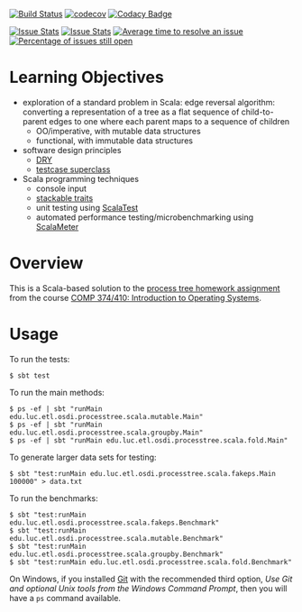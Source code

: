[![Build Status](https://travis-ci.org/LoyolaChicagoCode/processtree-scala.svg?branch=master)](https://travis-ci.org/LoyolaChicagoCode/processtree-scala)
[![codecov](https://codecov.io/gh/LoyolaChicagoCode/processtree-scala/branch/master/graph/badge.svg)](https://codecov.io/gh/LoyolaChicagoCode/processtree-scala)
[![Codacy Badge](https://api.codacy.com/project/badge/Grade/b3584cb7773b4a1e8e951bde126482e7)](https://www.codacy.com/app/laufer/processtree-scala?utm_source=github.com&amp;utm_medium=referral&amp;utm_content=LoyolaChicagoCode/processtree-scala&amp;utm_campaign=Badge_Grade)

[![Issue Stats](http://issuestats.com/github/LoyolaChicagoCode/processtree-scala/badge/pr)](http://issuestats.com/github/LoyolaChicagoCode/processtree-scala)
[![Issue Stats](http://issuestats.com/github/LoyolaChicagoCode/processtree-scala/badge/issue)](http://issuestats.com/github/LoyolaChicagoCode/processtree-scala)
[![Average time to resolve an issue](http://isitmaintained.com/badge/resolution/LoyolaChicagoCode/processtree-scala.svg)](http://isitmaintained.com/project/LoyolaChicagoCode/processtree-scala "Average time to resolve an issue")
[![Percentage of issues still open](http://isitmaintained.com/badge/open/LoyolaChicagoCode/processtree-scala.svg)](http://isitmaintained.com/project/LoyolaChicagoCode/processtree-scala "Percentage of issues still open")

# Learning Objectives

- exploration of a standard problem in Scala:
  edge reversal algorithm:
  converting a representation of a tree as a flat sequence of child-to-parent
  edges to one where each parent maps to a sequence of children
  - OO/imperative, with mutable data structures
  - functional, with immutable data structures
- software design principles
  - [DRY](http://en.wikipedia.org/wiki/Don%27t_repeat_yourself)
  - [testcase superclass](http://xunitpatterns.com/Testcase%20Superclass.html)
- Scala programming techniques
  - console input
  - [stackable traits](http://www.artima.com/scalazine/articles/stackable_trait_pattern.html)
  - unit testing using [ScalaTest](http://www.scalatest.org)
  - automated performance testing/microbenchmarking using [ScalaMeter](https://scalameter.github.io)

# Overview

This is a Scala-based solution to the
[process tree homework assignment](http://osdi.etl.luc.edu/homework/home-lab-assignment-1)
from the course
[COMP 374/410: Introduction to Operating Systems](http://osdi.etl.luc.edu).

# Usage

To run the tests:

    $ sbt test

To run the main methods:

    $ ps -ef | sbt "runMain edu.luc.etl.osdi.processtree.scala.mutable.Main"
    $ ps -ef | sbt "runMain edu.luc.etl.osdi.processtree.scala.groupby.Main"
    $ ps -ef | sbt "runMain edu.luc.etl.osdi.processtree.scala.fold.Main"

To generate larger data sets for testing:

    $ sbt "test:runMain edu.luc.etl.osdi.processtree.scala.fakeps.Main 100000" > data.txt

To run the benchmarks:

    $ sbt "test:runMain edu.luc.etl.osdi.processtree.scala.fakeps.Benchmark"
    $ sbt "test:runMain edu.luc.etl.osdi.processtree.scala.mutable.Benchmark"
    $ sbt "test:runMain edu.luc.etl.osdi.processtree.scala.groupby.Benchmark"
    $ sbt "test:runMain edu.luc.etl.osdi.processtree.scala.fold.Benchmark"

On Windows, if you installed [Git](http://git-scm.com/) with the recommended
third option, *Use Git and optional Unix tools from the Windows Command Prompt*,
then you will have a `ps` command available.
